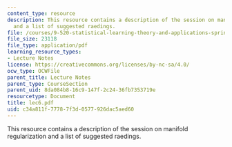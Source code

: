 ```yaml
---
content_type: resource
description: This resource contains a description of the session on manifold regularization
  and a list of suggested raedings.
file: /courses/9-520-statistical-learning-theory-and-applications-spring-2006/c34a811f77787f3d0577926dac5aed60_lec6.pdf
file_size: 23118
file_type: application/pdf
learning_resource_types:
- Lecture Notes
license: https://creativecommons.org/licenses/by-nc-sa/4.0/
ocw_type: OCWFile
parent_title: Lecture Notes
parent_type: CourseSection
parent_uid: 8da084b8-16c9-147f-2c24-36fb7353719e
resourcetype: Document
title: lec6.pdf
uid: c34a811f-7778-7f3d-0577-926dac5aed60
---
```

This resource contains a description of the session on manifold regularization and a list of suggested raedings.